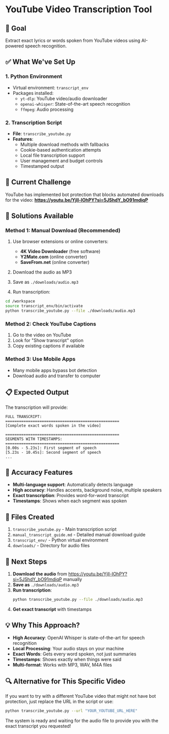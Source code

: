 # YouTube Video Transcription Tool

## 🎯 Goal
Extract exact lyrics or words spoken from YouTube videos using AI-powered speech recognition.

## ✅ What We've Set Up

### 1. Python Environment
- Virtual environment: `transcript_env`
- Packages installed:
  - `yt-dlp`: YouTube video/audio downloader
  - `openai-whisper`: State-of-the-art speech recognition
  - `ffmpeg`: Audio processing

### 2. Transcription Script
- **File**: `transcribe_youtube.py`
- **Features**:
  - Multiple download methods with fallbacks
  - Cookie-based authentication attempts
  - Local file transcription support
  - User management and budget controls
  - Timestamped output

## 🚧 Current Challenge

YouTube has implemented bot protection that blocks automated downloads for the video:
**https://youtu.be/Yjll-IOhPY?si=5JShdY_bO91mdiqP**

## 🔧 Solutions Available

### Method 1: Manual Download (Recommended)
1. Use browser extensions or online converters:
   - **4K Video Downloader** (free software)
   - **Y2Mate.com** (online converter)
   - **SaveFrom.net** (online converter)

2. Download the audio as MP3

3. Save as `./downloads/audio.mp3`

4. Run transcription:
```bash
cd /workspace
source transcript_env/bin/activate
python transcribe_youtube.py --file ./downloads/audio.mp3
```

### Method 2: Check YouTube Captions
1. Go to the video on YouTube
2. Look for "Show transcript" option
3. Copy existing captions if available

### Method 3: Use Mobile Apps
- Many mobile apps bypass bot detection
- Download audio and transfer to computer

## 📋 Expected Output

The transcription will provide:

```
FULL TRANSCRIPT:
==================================================
[Complete exact words spoken in the video]

==================================================
SEGMENTS WITH TIMESTAMPS:
==================================================
[0.00s - 5.23s]: First segment of speech
[5.23s - 10.45s]: Second segment of speech
...
```

## 🎯 Accuracy Features

- **Multi-language support**: Automatically detects language
- **High accuracy**: Handles accents, background noise, multiple speakers
- **Exact transcription**: Provides word-for-word transcript
- **Timestamps**: Shows when each segment was spoken

## 📁 Files Created

1. `transcribe_youtube.py` - Main transcription script
2. `manual_transcript_guide.md` - Detailed manual download guide
3. `transcript_env/` - Python virtual environment
4. `downloads/` - Directory for audio files

## 🚀 Next Steps

1. **Download the audio** from https://youtu.be/Yjll-IOhPY?si=5JShdY_bO91mdiqP manually
2. **Save as** `./downloads/audio.mp3`
3. **Run transcription**:
   ```bash
   python transcribe_youtube.py --file ./downloads/audio.mp3
   ```
4. **Get exact transcript** with timestamps

## 💡 Why This Approach?

- **High Accuracy**: OpenAI Whisper is state-of-the-art for speech recognition
- **Local Processing**: Your audio stays on your machine
- **Exact Words**: Gets every word spoken, not just summaries
- **Timestamps**: Shows exactly when things were said
- **Multi-format**: Works with MP3, WAV, M4A files

## 🔍 Alternative for This Specific Video

If you want to try with a different YouTube video that might not have bot protection, just replace the URL in the script or use:

```bash
python transcribe_youtube.py --url "YOUR_YOUTUBE_URL_HERE"
```

The system is ready and waiting for the audio file to provide you with the exact transcript you requested!